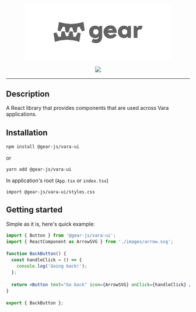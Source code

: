 <p align="center">
  <a href="https://gear-tech.io">
    <img src="https://github.com/gear-tech/gear/blob/master/images/logo-grey.png" width="400" alt="GEAR">
  </a>
</p>
<p align=center>
    <a href="https://github.com/gear-tech/gear-js/blob/master/LICENSE"><img src="https://img.shields.io/badge/License-GPL%203.0-success"></a>
</p>
<hr>

## Description

A React library that provides components that are used across Vara applications.

## Installation

```sh
npm install @gear-js/vara-ui
```

or

```sh
yarn add @gear-js/vara-ui
```

In application's root (`App.tsx` or `index.tsx`)

```
import @gear-js/vara-ui/styles.css
```

## Getting started

Simple as it is, here's quick example:

```jsx
import { Button } from '@gear-js/vara-ui';
import { ReactComponent as ArrowSVG } from './images/arrow.svg';

function BackButton() {
  const handleClick = () => {
    console.log('Going back!');
  };

  return <Button text="Go back" icon={ArrowSVG} onClick={handleClick} />;
}

export { BackButton };
```
